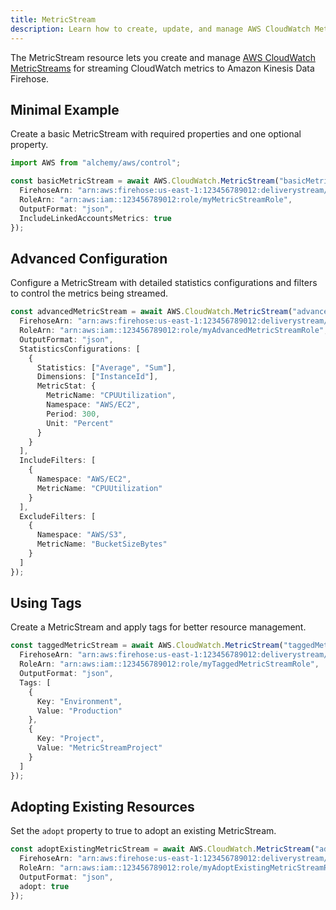 ```yaml
---
title: MetricStream
description: Learn how to create, update, and manage AWS CloudWatch MetricStreams using Alchemy Cloud Control.
---
```



The MetricStream resource lets you create and manage [AWS CloudWatch MetricStreams](https://docs.aws.amazon.com/cloudwatch/latest/userguide/) for streaming CloudWatch metrics to Amazon Kinesis Data Firehose.

## Minimal Example

Create a basic MetricStream with required properties and one optional property.

```ts
import AWS from "alchemy/aws/control";

const basicMetricStream = await AWS.CloudWatch.MetricStream("basicMetricStream", {
  FirehoseArn: "arn:aws:firehose:us-east-1:123456789012:deliverystream/myFirehose",
  RoleArn: "arn:aws:iam::123456789012:role/myMetricStreamRole",
  OutputFormat: "json",
  IncludeLinkedAccountsMetrics: true
});
```

## Advanced Configuration

Configure a MetricStream with detailed statistics configurations and filters to control the metrics being streamed.

```ts
const advancedMetricStream = await AWS.CloudWatch.MetricStream("advancedMetricStream", {
  FirehoseArn: "arn:aws:firehose:us-east-1:123456789012:deliverystream/myAdvancedFirehose",
  RoleArn: "arn:aws:iam::123456789012:role/myAdvancedMetricStreamRole",
  OutputFormat: "json",
  StatisticsConfigurations: [
    {
      Statistics: ["Average", "Sum"],
      Dimensions: ["InstanceId"],
      MetricStat: {
        MetricName: "CPUUtilization",
        Namespace: "AWS/EC2",
        Period: 300,
        Unit: "Percent"
      }
    }
  ],
  IncludeFilters: [
    {
      Namespace: "AWS/EC2",
      MetricName: "CPUUtilization"
    }
  ],
  ExcludeFilters: [
    {
      Namespace: "AWS/S3",
      MetricName: "BucketSizeBytes"
    }
  ]
});
```

## Using Tags

Create a MetricStream and apply tags for better resource management.

```ts
const taggedMetricStream = await AWS.CloudWatch.MetricStream("taggedMetricStream", {
  FirehoseArn: "arn:aws:firehose:us-east-1:123456789012:deliverystream/myTaggedFirehose",
  RoleArn: "arn:aws:iam::123456789012:role/myTaggedMetricStreamRole",
  OutputFormat: "json",
  Tags: [
    {
      Key: "Environment",
      Value: "Production"
    },
    {
      Key: "Project",
      Value: "MetricStreamProject"
    }
  ]
});
```

## Adopting Existing Resources

Set the `adopt` property to true to adopt an existing MetricStream.

```ts
const adoptExistingMetricStream = await AWS.CloudWatch.MetricStream("adoptExistingMetricStream", {
  FirehoseArn: "arn:aws:firehose:us-east-1:123456789012:deliverystream/myExistingFirehose",
  RoleArn: "arn:aws:iam::123456789012:role/myAdoptExistingMetricStreamRole",
  OutputFormat: "json",
  adopt: true
});
```
